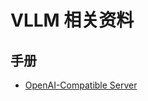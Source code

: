 # VLLM 相关资料

## 手册
- [OpenAI-Compatible Server](https://docs.vllm.ai/en/v0.7.3/serving/openai_compatible_server.html)
